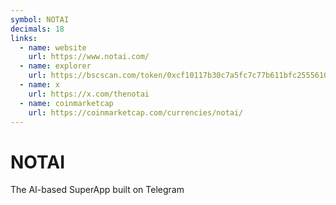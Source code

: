 ```yaml
---
symbol: NOTAI
decimals: 18
links:
  - name: website
    url: https://www.notai.com/
  - name: explorer
    url: https://bscscan.com/token/0xcf10117b30c7a5fc7c77b611bfc2555610dd4b3a
  - name: x
    url: https://x.com/thenotai
  - name: coinmarketcap
    url: https://coinmarketcap.com/currencies/notai/
---
```


# NOTAI

The AI-based SuperApp built on Telegram
